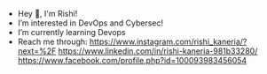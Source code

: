 - Hey 👋, I'm Rishi!
- I’m interested in DevOps and Cybersec!
- I’m currently learning Devops 
- Reach me through:
  https://www.instagram.com/rishi_kaneria/?next=%2F
  https://www.linkedin.com/in/rishi-kaneria-981b33280/
  https://www.facebook.com/profile.php?id=100093983456054

<!---
Rk1805/Rk1805 is a ✨ special ✨ repository because its `README.md` (this file) appears on your GitHub profile.
You can click the Preview link to take a look at your changes.
--->
